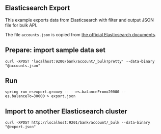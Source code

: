 ## Elasticsearch Export

This example exports data from Elasticsearch with filter
and output JSON file for bulk API.

The file `accounts.json` is copied from [the official Elasticsearch documents](https://www.elastic.co/guide/en/elasticsearch/reference/current/_exploring_your_data.html).

## Prepare: import sample data set

```
curl -XPOST 'localhost:9200/bank/account/_bulk?pretty' --data-binary "@accounts.json"
```

## Run

```
spring run esexport.groovy -- --es.balanceFrom=20000 --es.balanceTo=30000 > export.json
```

## Import to another Elasticsearch cluster

```
curl -XPOST http://localhost:9201/bank/account/_bulk --data-binary "@export.json"
```
